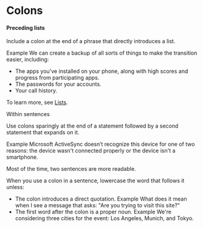 ﻿# Colons

#### Preceding lists

Include a colon at the end of a phrase that directly introduces a list.

Example
We can create a backup of all sorts of things to make the transition easier, including: 

  - The apps you've installed on your phone, along with high scores and progress from participating apps. 
  - The passwords for your accounts. 
  - Your call history. 

To learn more, see [Lists](https://worldready.cloudapp.net/Styleguide/Read?id=2700&topicid=36412).

Within sentences

Use colons sparingly at the end of a statement followed by a second statement that expands on it. 

Example Microsoft
ActiveSync doesn’t recognize this device for one of two reasons:
the device wasn't connected properly or the device isn't a
smartphone.

Most of the time, two sentences are more readable.

When you use a colon in a sentence, lowercase the word that follows it unless:

  - The colon introduces a direct quotation.
    Example What does it mean when I see a message that asks: "Are you trying to visit this site?"
  - The first word after the colon is a proper noun.
    Example We're considering three cities for the event: Los Angeles, Munich, and Tokyo. 
